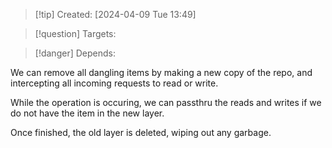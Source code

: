 
>[!tip] Created: [2024-04-09 Tue 13:49]

>[!question] Targets: 

>[!danger] Depends: 

We can remove all dangling items by making a new copy of the repo, and intercepting all incoming requests to read or write.

While the operation is occuring, we can passthru the reads and writes if we do not have the item in the new layer.

Once finished, the old layer is deleted, wiping out any garbage.